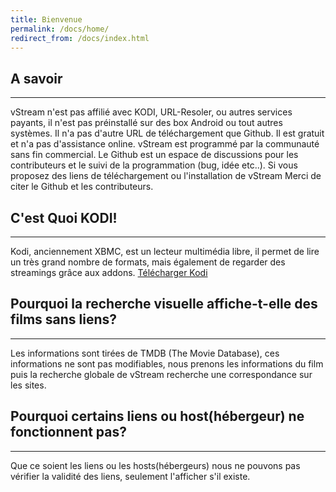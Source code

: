 ```yaml
---
title: Bienvenue
permalink: /docs/home/
redirect_from: /docs/index.html
---
```


## A savoir
------

vStream n'est pas affilié avec KODI, URL-Resoler, ou autres services payants, il n'est pas préinstallé sur des box Android ou tout autres systèmes. Il n'a pas d'autre URL de téléchargement que Github. Il est gratuit et n'a pas d'assistance online. vStream est programmé par la communauté sans fin commercial. Le Github est un espace de discussions pour les contributeurs et le suivi de la programmation (bug, idée etc..). Si vous proposez des liens de téléchargement ou l'installation de vStream Merci de citer le Github et les contributeurs.


## C'est Quoi KODI!
------

Kodi, anciennement XBMC, est un lecteur multimédia libre, il permet de lire un très grand nombre de formats, mais également de regarder des streamings grâce aux addons.
[Télécharger Kodi](https://kodi.tv/download)


## Pourquoi la recherche visuelle affiche-t-elle des films sans liens?
------

Les informations sont tirées de TMDB (The Movie Database), ces informations ne sont pas modifiables, nous prenons les informations du film puis la recherche globale de vStream recherche une correspondance sur les sites.

## Pourquoi certains liens ou host(hébergeur) ne fonctionnent pas?
------

Que ce soient les liens ou les hosts(hébergeurs) nous ne pouvons pas vérifier la validité des liens, seulement l'afficher s'il existe.
